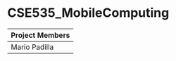 # CSE535_MobileComputing
| Project Members        |
| ------------- |
| Mario Padilla      | Efren Lopez Morales   | Ahn   | Vipanchi   |

